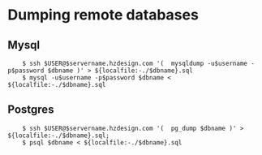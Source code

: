 Dumping remote databases
========================


Mysql
-----

		$ ssh $USER@$servername.hzdesign.com '(  mysqldump -u$username -p$password $dbname )' > ${localfile:-./$dbname}.sql
		$ mysql -u$username -p$password $dbname < ${localfile:-./$dbname}.sql


Postgres
--------

		$ ssh $USER@$servername.hzdesign.com '(  pg_dump $dbname )' > ${localfile:-./$dbname}.sql;
		$ psql $dbname < ${localfile:-./$dbname}.sql
